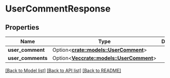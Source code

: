 # UserCommentResponse

## Properties

Name | Type | Description | Notes
------------ | ------------- | ------------- | -------------
**user_comment** | Option<[**crate::models::UserComment**](UserComment.md)> |  | [optional]
**user_comments** | Option<[**Vec<crate::models::UserComment>**](UserComment.md)> |  | [optional]

[[Back to Model list]](../README.md#documentation-for-models) [[Back to API list]](../README.md#documentation-for-api-endpoints) [[Back to README]](../README.md)



